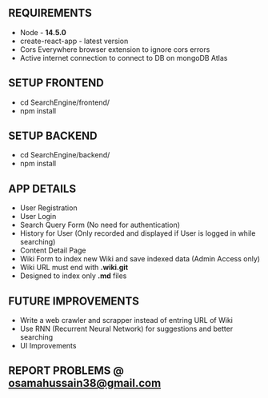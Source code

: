 ## REQUIREMENTS
- Node - **14.5.0**
- create-react-app - latest version
- Cors Everywhere browser extension to ignore cors errors
- Active internet connection to connect to DB on mongoDB Atlas

## SETUP FRONTEND
- cd SearchEngine/frontend/
- npm install

## SETUP BACKEND
- cd SearchEngine/backend/
- npm install

## APP DETAILS
- User Registration
- User Login
- Search Query Form (No need for authentication)
- History for User (Only recorded and displayed if User is logged in while searching)
- Content Detail Page
- Wiki Form to index new Wiki and save indexed data (Admin Access only)
- Wiki URL must end with **.wiki.git**
- Designed to index only **.md** files

## FUTURE IMPROVEMENTS
- Write a web crawler and scrapper instead of entring URL of Wiki
- Use RNN (Recurrent Neural Network) for suggestions and better searching
- UI Improvements

## REPORT PROBLEMS @ osamahussain38@gmail.com